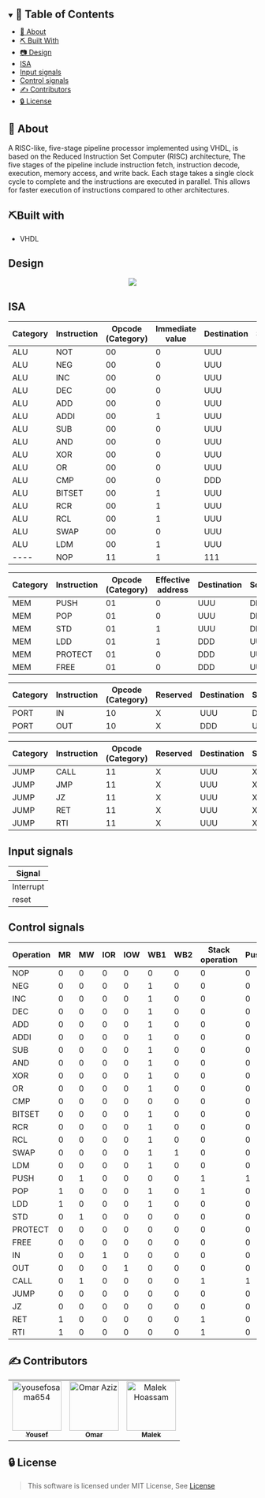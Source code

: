 
<details open="open">
<summary>
<h2 style="display:inline">📝 Table of Contents</h2>
</summary>


- [📑 About](#About)
- [⛏️ Built With](#Built-with)
- [📷 Design](#Design)
- [ISA](#ISA)
- [Input signals](#Input-signals)
- [Control signals](#Control-signals)
- [✍️ Contributors](#contributors)
- [🔒 License](#license)

</details>



## 📑 About

A RISC-like, five-stage pipeline processor implemented using VHDL, is based on the Reduced Instruction Set Computer (RISC) architecture, The five stages of the pipeline include instruction fetch, instruction decode, execution, memory access, and write back. Each stage takes a single clock cycle to complete and the instructions are executed in parallel. This allows for faster execution of instructions compared to other architectures.

## ⛏️Built with

- VHDL

## Design <a name = "Design"></a>

<div align=center >
<img align="center"  src="https://github.com/Omar-Said-4/RISC-5-stage-pipelined-processor/assets/93356614/a7179f4c-488c-4cc1-a1d4-2a6fb6c22713">
</div>



## ISA <a name = "ISA"></a>

| Category | Instruction | Opcode (Category) | Immediate value | Destination | Source1 | Source2 | function |
| -------- | ----------- | ----------------- | --------------- | ----------- | ------- | ------- | -------- |
| ALU      | NOT         | 00                | 0               | UUU         | UUU     | DDD     | 0000     |
| ALU      | NEG         | 00                | 0               | UUU         | UUU     | DDD     | 0001     |
| ALU      | INC         | 00                | 0               | UUU         | UUU     | DDD     | 0010     |
| ALU      | DEC         | 00                | 0               | UUU         | UUU     | DDD     | 0011     |
| ALU      | ADD         | 00                | 0               | UUU         | UUU     | UUU     | 0100     |
| ALU      | ADDI        | 00                | 1               | UUU         | UUU     | DDD     | 0101     |
| ALU      | SUB         | 00                | 0               | UUU         | UUU     | UUU     | 0110     |
| ALU      | AND         | 00                | 0               | UUU         | UUU     | UUU     | 0111     |
| ALU      | XOR         | 00                | 0               | UUU         | UUU     | UUU     | 1000     |
| ALU      | OR          | 00                | 0               | UUU         | UUU     | UUU     | 1001     |
| ALU      | CMP         | 00                | 0               | DDD         | UUU     | UUU     | 1010     |
| ALU      | BITSET      | 00                | 1               | UUU         | DDD     | DDD     | 1011     |
| ALU      | RCR         | 00                | 1               | UUU         | UUU     | DDD     | 1100     |
| ALU      | RCL         | 00                | 1               | UUU         | UUU     | DDD     | 1101     |
| ALU      | SWAP        | 00                | 0               | UUU         | UUU     | DDD     | 1110     |
| ALU      | LDM         | 00                | 1               | UUU         | DDD     | DDD     | 1111     |
| ----     | NOP         | 11                | 1               | 111         | 111     | 111     | 1111     |

| Category | Instruction | Opcode (Category) | Effective address | Destination | Source | EA Low | Function |
| -------- | ----------- | ----------------- | ----------------- | ----------- | ------ | ------ | -------- |
| MEM      | PUSH        | 01                | 0                 | UUU         | DDD    | UUUU   | 110      |
| MEM      | POP         | 01                | 0                 | UUU         | DDD    | UUUU   | 111      |
| MEM      | STD         | 01                | 1                 | UUU         | DDD    | UUUU   | 010      |
| MEM      | LDD         | 01                | 1                 | DDD         | UUU    | UUUU   | 011      |
| MEM      | PROTECT     | 01                | 0                 | DDD         | UUU    | UUUU   | 100      |
| MEM      | FREE        | 01                | 0                 | DDD         | UUU    | UUUU   | 000      |

| Category | Instruction | Opcode (Category) | Reserved | Destination | Source | Reserved | Function |
| -------- | ----------- | ----------------- | -------- | ----------- | ------ | -------- | -------- |
| PORT     | IN          | 10                | X        | UUU         | DDD    | XXXX     | XX0      |
| PORT     | OUT         | 10                | X        | DDD         | UUU    | XXXX     | XX1      |

| Category | Instruction | Opcode (Category) | Reserved | Destination | Source | Reserved | Function |
| -------- | ----------- | ----------------- | -------- | ----------- | -------- | -------- | -------- |
| JUMP     | CALL        | 11                | X        | UUU         | XXX      | XXXX     | 000      |
| JUMP     | JMP         | 11                | X        | UUU         | XXX      | XXXX     | 110      |
| JUMP     | JZ          | 11                | X        | UUU         | XXX      | XXXX     | 010      |
| JUMP     | RET         | 11                | X        | UUU         | XXX      | XXXX     | 101      |
| JUMP     | RTI         | 11                | X        | UUU         | XXX      | XXXX     | 001      |

## Input signals <a name = "Input-signals"></a>

| Signal    |
| --------- |
| Interrupt |
| reset     |

## Control signals <a name = "Control-signals"></a>

| Operation | MR  | MW  | IOR | IOW | WB1 | WB2 | Stack operation | Push/Pop | JUMP | CALL | RSTCTRL | ALU | PROTECT | FREE | RTI | JZ  |
| --------- | --- | --- | --- | --- | --- | --- | --------------- | -------- | ---- | ---- | ------- | --- | ------- | ---- | --- | --- |
| NOP       | 0   | 0   | 0   | 0   | 0   | 0   | 0               | 0        | 0    | 0    | 0       | 0   | 0       | 0    | 0   | 0   |
| NEG       | 0   | 0   | 0   | 0   | 1   | 0   | 0               | 0        | 0    | 0    | 0       | 1   | 0       | 0    | 0   | 0   |
| INC       | 0   | 0   | 0   | 0   | 1   | 0   | 0               | 0        | 0    | 0    | 0       | 1   | 0       | 0    | 0   | 0   |
| DEC       | 0   | 0   | 0   | 0   | 1   | 0   | 0               | 0        | 0    | 0    | 0       | 1   | 0       | 0    | 0   | 0   |
| ADD       | 0   | 0   | 0   | 0   | 1   | 0   | 0               | 0        | 0    | 0    | 0       | 1   | 0       | 0    | 0   | 0   |
| ADDI      | 0   | 0   | 0   | 0   | 1   | 0   | 0               | 0        | 0    | 0    | 0       | 1   | 0       | 0    | 0   | 0   |
| SUB       | 0   | 0   | 0   | 0   | 1   | 0   | 0               | 0        | 0    | 0    | 0       | 1   | 0       | 0    | 0   | 0   |
| AND       | 0   | 0   | 0   | 0   | 1   | 0   | 0               | 0        | 0    | 0    | 0       | 1   | 0       | 0    | 0   | 0   |
| XOR       | 0   | 0   | 0   | 0   | 1   | 0   | 0               | 0        | 0    | 0    | 0       | 1   | 0       | 0    | 0   | 0   |
| OR        | 0   | 0   | 0   | 0   | 1   | 0   | 0               | 0        | 0    | 0    | 0       | 1   | 0       | 0    | 0   | 0   |
| CMP       | 0   | 0   | 0   | 0   | 0   | 0   | 0               | 0        | 0    | 0    | 0       | 1   | 0       | 0    | 0   | 0   |
| BITSET    | 0   | 0   | 0   | 0   | 1   | 0   | 0               | 0        | 0    | 0    | 0       | 1   | 0       | 0    | 0   | 0   |
| RCR       | 0   | 0   | 0   | 0   | 1   | 0   | 0               | 0        | 0    | 0    | 0       | 1   | 0       | 0    | 0   | 0   |
| RCL       | 0   | 0   | 0   | 0   | 1   | 0   | 0               | 0        | 0    | 0    | 0       | 1   | 0       | 0    | 0   | 0   |
| SWAP      | 0   | 0   | 0   | 0   | 1   | 1   | 0               | 0        | 0    | 0    | 0       | 1   | 0       | 0    | 0   | 0   |
| LDM       | 0   | 0   | 0   | 0   | 1   | 0   | 0               | 0        | 0    | 0    | 0       | 1   | 0       | 0    | 0   | 0   |
| PUSH      | 0   | 1   | 0   | 0   | 0   | 0   | 1               | 1        | 0    | 0    | 0       | 0   | 0       | 0    | 0   | 0   |
| POP       | 1   | 0   | 0   | 0   | 1   | 0   | 1               | 0        | 0    | 0    | 0       | 0   | 0       | 0    | 0   | 0   |
| LDD       | 1   | 0   | 0   | 0   | 1   | 0   | 0               | 0        | 0    | 0    | 0       | 0   | 0       | 0    | 0   | 0   |
| STD       | 0   | 1   | 0   | 0   | 0   | 0   | 0               | 0        | 0    | 0    | 0       | 0   | 0       | 0    | 0   | 0   |
| PROTECT   | 0   | 0   | 0   | 0   | 0   | 0   | 0               | 0        | 0    | 0    | 0       | 0   | 1       | 0    | 0   | 0   |
| FREE      | 0   | 0   | 0   | 0   | 0   | 0   | 0               | 0        | 0    | 0    | 0       | 0   | 0       | 1    | 0   | 0   |
| IN        | 0   | 0   | 1   | 0   | 0   | 0   | 0               | 0        | 0    | 0    | 0       | 0   | 0       | 0    | 0   | 0   |
| OUT       | 0   | 0   | 0   | 1   | 0   | 0   | 0               | 0        | 0    | 0    | 0       | 0   | 0       | 0    | 0   | 0   |
| CALL      | 0   | 1   | 0   | 0   | 0   | 0   | 1               | 1        | 0    | 1    | 0       | 0   | 0       | 0    | 0   | 0   |
| JUMP      | 0   | 0   | 0   | 0   | 0   | 0   | 0               | 0        | 0    | 0    | 0       | 0   | 0       | 0    | 0   | 0   |
| JZ        | 0   | 0   | 0   | 0   | 0   | 0   | 0               | 0        | 1    | 0    | 0       | 0   | 0       | 0    | 0   | 1   |
| RET       | 1   | 0   | 0   | 0   | 0   | 0   | 1               | 0        | 0    | 0    | 0       | 0   | 0       | 0    | 0   | 0   |
| RTI       | 1   | 0   | 0   | 0   | 0   | 0   | 1               | 0        | 0    | 0    | 0       | 0   | 0       | 0    | 1   | 0   |




## ✍️ Contributors  <a name = "contributors"></a>
<!-- readme: Contributors -start -->
<table  align='center'> 
<tr>
    <td align="center">
        <a href="https://github.com/yousefosama654">
            <img src="https://avatars.githubusercontent.com/u/93356614?v=4" width="100;" alt="yousefosama654"/>
            <br />
            <sub><b>Yousef</b></sub>
        </a>
    </td>
    <td align="center">
        <a href="https://github.com/Omar-Said-4">
            <img src="https://avatars.githubusercontent.com/u/87082462?v=4" width="100;" alt="Omar Aziz"/>
            <br />
            <sub><b>Omar</b></sub>
        </a>
    </td>
    <td align="center">
        <a href="https://github.com/Malek-2002">
            <img src="https://avatars.githubusercontent.com/u/89798604?v=4" width="100;" alt="Malek Hoassam"/>
            <br />
            <sub><b>Malek</b></sub>
        </a>
    </td>
</tr>
</table>
<!-- readme: Contributors -end -->



## 🔒 License <a name = "license"></a>

> This software is licensed under MIT License, See [License](https://github.com/Qwitter/Qwitter-Frontend/blob/main/LICENSE)

